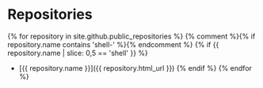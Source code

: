 # Repositories
{% for repository in site.github.public_repositories %}
  {% comment %}{% if repository.name contains 'shell-' %}{% endcomment %}
  {% if {{ repository.name | slice: 0,5 == 'shell' }} %}
  * [{{ repository.name }}]({{ repository.html_url }})
  {% endif %}
{% endfor %}
